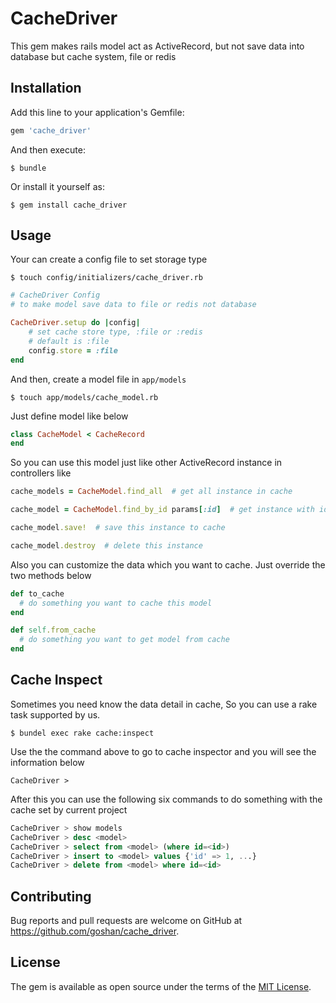 # CacheDriver

This gem makes rails model act as ActiveRecord, but not save data into database but cache system, file or redis

## Installation

Add this line to your application's Gemfile:

```ruby
gem 'cache_driver'
```

And then execute:

    $ bundle

Or install it yourself as:

    $ gem install cache_driver

## Usage

Your can create a config file to set storage type  

    $ touch config/initializers/cache_driver.rb

```ruby
# CacheDriver Config
# to make model save data to file or redis not database

CacheDriver.setup do |config|
	# set cache store type, :file or :redis
	# default is :file
	config.store = :file
end
```

And then, create a model file in `app/models`  

    $ touch app/models/cache_model.rb

Just define model like below  

```ruby
class CacheModel < CacheRecord
end
```

So you can use this model just like other ActiveRecord instance in controllers like

```ruby
cache_models = CacheModel.find_all  # get all instance in cache  

cache_model = CacheModel.find_by_id params[:id]  # get instance with id

cache_model.save!  # save this instance to cache

cache_model.destroy  # delete this instance
```

Also you can customize the data which you want to cache. 
Just override the two methods below

```ruby
def to_cache
  # do something you want to cache this model
end

def self.from_cache
  # do something you want to get model from cache
end
```

## Cache Inspect

Sometimes you need know the data detail in cache, So you can use a rake task supported by us.

	$ bundel exec rake cache:inspect

Use the the command above to go to cache inspector and you will see the information below

	CacheDriver > 

After this you can use the following six commands to do something with the cache set by current project

```sql
CacheDriver > show models
CacheDriver > desc <model>
CacheDriver > select from <model> (where id=<id>)
CacheDriver > insert to <model> values {'id' => 1, ...}
CacheDriver > delete from <model> where id=<id>
```

## Contributing

Bug reports and pull requests are welcome on GitHub at https://github.com/goshan/cache_driver.  


## License

The gem is available as open source under the terms of the [MIT License](http://opensource.org/licenses/MIT).

